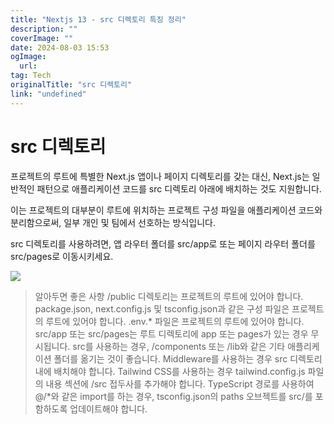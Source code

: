 ```yaml
---
title: "Nextjs 13 - src 디렉토리 특징 정리"
description: ""
coverImage: ""
date: 2024-08-03 15:53
ogImage: 
  url: 
tag: Tech
originalTitle: "src 디렉토리"
link: "undefined"
---
```




# src 디렉토리

프로젝트의 루트에 특별한 Next.js 앱이나 페이지 디렉토리를 갖는 대신, Next.js는 일반적인 패턴으로 애플리케이션 코드를 src 디렉토리 아래에 배치하는 것도 지원합니다.

이는 프로젝트의 대부분이 루트에 위치하는 프로젝트 구성 파일을 애플리케이션 코드와 분리함으로써, 일부 개인 및 팀에서 선호하는 방식입니다.

src 디렉토리를 사용하려면, 앱 라우터 폴더를 src/app로 또는 페이지 라우터 폴더를 src/pages로 이동시키세요.

<div class="content-ad"></div>

<img src="/assets/img/src-Directory_0.png" />

> 알아두면 좋은 사항
> /public 디렉토리는 프로젝트의 루트에 있어야 합니다.
> package.json, next.config.js 및 tsconfig.json과 같은 구성 파일은 프로젝트의 루트에 있어야 합니다.
> .env.* 파일은 프로젝트의 루트에 있어야 합니다.
> src/app 또는 src/pages는 루트 디렉토리에 app 또는 pages가 있는 경우 무시됩니다.
> src를 사용하는 경우, /components 또는 /lib와 같은 기타 애플리케이션 폴더를 옮기는 것이 좋습니다.
> Middleware를 사용하는 경우 src 디렉토리 내에 배치해야 합니다.
> Tailwind CSS를 사용하는 경우 tailwind.config.js 파일의 내용 섹션에 /src 접두사를 추가해야 합니다.
> TypeScript 경로를 사용하여 @/*와 같은 import를 하는 경우, tsconfig.json의 paths 오브젝트를 src/를 포함하도록 업데이트해야 합니다.

<div class="content-ad"></div>

